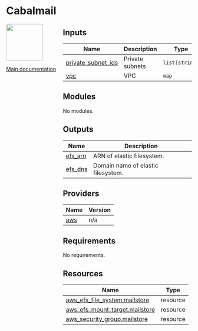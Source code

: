 <!-- BEGIN_TF_DOCS -->
# Cabalmail
<div style="width: 10em; float:left; height: 100%; padding-right: 1em;"><img src="../../docs/logo.png" width="100" />
<p><a href="../../README.md">Main documentation</a></p>
</div><div style="padding-left: 11em;">



## Inputs

| Name | Description | Type | Default | Required |
|------|-------------|------|---------|:--------:|
| <a name="input_private_subnet_ids"></a> [private\_subnet\_ids](#input\_private\_subnet\_ids) | Private subnets | `list(string)` | n/a | yes |
| <a name="input_vpc"></a> [vpc](#input\_vpc) | VPC | `map` | n/a | yes |
## Modules

No modules.
## Outputs

| Name | Description |
|------|-------------|
| <a name="output_efs_arn"></a> [efs\_arn](#output\_efs\_arn) | ARN of elastic filesystem. |
| <a name="output_efs_dns"></a> [efs\_dns](#output\_efs\_dns) | Domain name of elastic filesystem. |
## Providers

| Name | Version |
|------|---------|
| <a name="provider_aws"></a> [aws](#provider\_aws) | n/a |
## Requirements

No requirements.
## Resources

| Name | Type |
|------|------|
| [aws_efs_file_system.mailstore](https://registry.terraform.io/providers/hashicorp/aws/latest/docs/resources/efs_file_system) | resource |
| [aws_efs_mount_target.mailstore](https://registry.terraform.io/providers/hashicorp/aws/latest/docs/resources/efs_mount_target) | resource |
| [aws_security_group.mailstore](https://registry.terraform.io/providers/hashicorp/aws/latest/docs/resources/security_group) | resource |

</div>
<!-- END_TF_DOCS -->